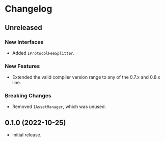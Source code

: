 # Changelog

## Unreleased

### New Interfaces

- Added `IProtocolFeeSplitter`.

### New Features

- Extended the valid compiler version range to any of the 0.7.x and 0.8.x line.

### Breaking Changes

- Removed `IAssetManager`, which was unused.

## 0.1.0 (2022-10-25)

- Initial release.
